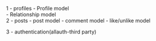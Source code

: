 1 - profiles
    - Profile model           
    - Relationship model       
2 - posts
    - post model
    - comment model
    - like/unlike model

3 - authentication(allauth-third party)